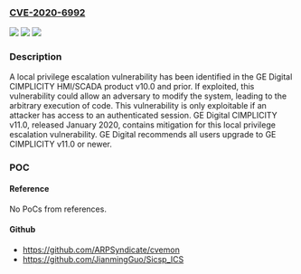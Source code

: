### [CVE-2020-6992](https://cve.mitre.org/cgi-bin/cvename.cgi?name=CVE-2020-6992)
![](https://img.shields.io/static/v1?label=Product&message=GE%20Digital%20CIMPLICITY&color=blue)
![](https://img.shields.io/static/v1?label=Version&message=v10.0%20and%20prior%20&color=brightgreen)
![](https://img.shields.io/static/v1?label=Vulnerability&message=Improper%20Privilege%20Management%20CWE-269&color=brightgreen)

### Description

A local privilege escalation vulnerability has been identified in the GE Digital CIMPLICITY HMI/SCADA product v10.0 and prior. If exploited, this vulnerability could allow an adversary to modify the system, leading to the arbitrary execution of code. This vulnerability is only exploitable if an attacker has access to an authenticated session. GE Digital CIMPLICITY v11.0, released January 2020, contains mitigation for this local privilege escalation vulnerability. GE Digital recommends all users upgrade to GE CIMPLICITY v11.0 or newer.

### POC

#### Reference
No PoCs from references.

#### Github
- https://github.com/ARPSyndicate/cvemon
- https://github.com/JianmingGuo/Sicsp_ICS

